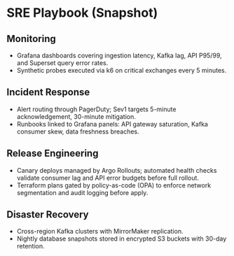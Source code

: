 # SRE Playbook (Snapshot)

## Monitoring
- Grafana dashboards covering ingestion latency, Kafka lag, API P95/99, and Superset query error rates.
- Synthetic probes executed via k6 on critical exchanges every 5 minutes.

## Incident Response
- Alert routing through PagerDuty; Sev1 targets 5-minute acknowledgement, 30-minute mitigation.
- Runbooks linked to Grafana panels: API gateway saturation, Kafka consumer skew, data freshness breaches.

## Release Engineering
- Canary deploys managed by Argo Rollouts; automated health checks validate consumer lag and API error budgets before full rollout.
- Terraform plans gated by policy-as-code (OPA) to enforce network segmentation and audit logging before apply.

## Disaster Recovery
- Cross-region Kafka clusters with MirrorMaker replication.
- Nightly database snapshots stored in encrypted S3 buckets with 30-day retention.
